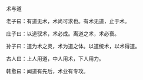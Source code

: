 术与道

老子曰：有道无术，术尚可求也。有术无道，止于术。

庄子曰：以道驭术，术必成。离道之术，术必衰。

孙子曰：道为术之灵，术为道之体。以道统术，以术得道。

古人曰：上人用道，中人用术，下人用力。

韩愈曰：闻道有先后，术业有专攻。
